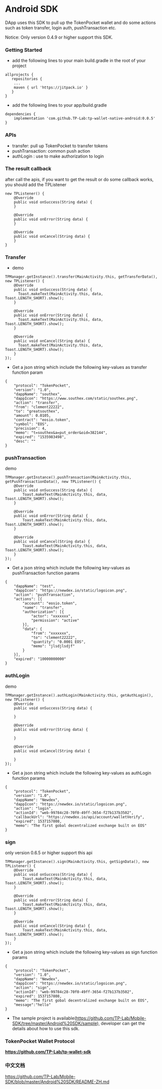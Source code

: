 # Android SDK

DApp uses this SDK  to pull up the TokenPocket wallet and do some actions such as token transfer, login auth, pushTransaction etc.

Notice: Only version 0.4.9 or higher support this SDK.

### Getting Started

- add the following lines to your main build.gradle in the root of your project

~~~
allprojects {
   repositories {
	...
	maven { url 'https://jitpack.io' }
   }
}
~~~

- add the following lines to your app/build.gradle

~~~
dependencies {
    implementation 'com.github.TP-Lab:tp-wallet-native-android:0.0.5'
}
~~~

### APIs

- transfer: pull up TokenPocket to transfer tokens
- pushTransaction: common push action
- authLogin : use to make authorization to login 

### The result callback

after call the apis, if you want to get the result or do some callback works, you should  add the TPListener

~~~
new TPListener() {
    @Override
    public void onSuccess(String data) {
    }

    @Override
    public void onError(String data) {
    }

    @Override
    public void onCancel(String data) {
    }
}
~~~

### Transfer
- demo
~~~
TPManager.getInstance().transfer(MainActivity.this, getTransferData(), new TPListener() {
    @Override
    public void onSuccess(String data) {
      Toast.makeText(MainActivity.this, data, Toast.LENGTH_SHORT).show();
    }

    @Override
    public void onError(String data) {
      Toast.makeText(MainActivity.this, data, Toast.LENGTH_SHORT).show();
    }

    @Override
    public void onCancel(String data) {
      Toast.makeText(MainActivity.this, data, Toast.LENGTH_SHORT).show();
    }
});
~~~

- Get a json string which include the following key-values as transfer function param
~~~
{
	"protocol": "TokenPocket",
	"version": "1.0",
	"dappName": "southex",
	"dappIcon": "https://www.southex.com/static/southex.png",
	"action": "transfer",
	"from": "clement22222",
	"to": "greatsouthex",
	"amount": 0.0105,
	"contract": "eosio.token",
	"symbol": "EOS",
	"precision": 4,
	"memo": "t=southex&a=put_order&oid=382144",
	"expired": "1535983498",
	"desc": ""
}
~~~

### pushTransaction
demo

~~~
TPManager.getInstance().pushTransaction(MainActivity.this, getPushTransactionData(), new TPListener() {
    @Override
    public void onSuccess(String data) {
        Toast.makeText(MainActivity.this, data, Toast.LENGTH_SHORT).show();
    }

    @Override
    public void onError(String data) {
        Toast.makeText(MainActivity.this, data, Toast.LENGTH_SHORT).show();
    }

    @Override
    public void onCancel(String data) {
        Toast.makeText(MainActivity.this, data, Toast.LENGTH_SHORT).show();
    }
});
~~~
- Get a json string which include the following key-values as pushTransaction function params

~~~
{
	"dappName": "test",
	"dappIcon": "https://newdex.io/static/logoicon.png",
	"action": "pushTransaction",
	"actions": [{
		"account": "eosio.token",
		"name": "transfer",
		"authorization": [{
			"actor": "xxxxxxx",
			"permission": "active"
		}],
		"data": {
			"from": "xxxxxxx",
			"to": "clement22222",
			"quantity": "0.0001 EOS",
			"memo": "jlsdjlsdjf"
		}
	}],
	"expired": "10000000000"
}
~~~

### authLogin
demo

~~~
TPManager.getInstance().authLogin(MainActivity.this, getAuthLogin(), new TPListener() {
    @Override
    public void onSuccess(String data) {
        
    }

    @Override
    public void onError(String data) {

    }

    @Override
    public void onCancel(String data) {

    }
});
~~~
- Get a json string which include the following key-values as authLogin function params
~~~
{
    "protocol": "TokenPocket",
    "version": "1.0",
    "dappName": "Newdex",
    "dappIcon": "https://newdex.io/static/logoicon.png",
    "action": "login",
    "actionId": "web-99784c28-70f0-49ff-3654-f27b137b3502",
    "callbackUrl": "https://newdex.io/api/account/walletVerify",
    "expired": 1537157808,
    "memo": "The first gobal decentralized exchange built on EOS"
}
~~~

### sign
only version 0.6.5 or higher support this api
~~~
TPManager.getInstance().sign(MainActivity.this, getSignData(), new TPListener() {
    @Override
    public void onSuccess(String data) {
        Toast.makeText(MainActivity.this, data, Toast.LENGTH_SHORT).show();
    }

    @Override
    public void onError(String data) {
        Toast.makeText(MainActivity.this, data, Toast.LENGTH_SHORT).show();
    }

    @Override
    public void onCancel(String data) {
        Toast.makeText(MainActivity.this, data, Toast.LENGTH_SHORT).show();
    }
});
~~~
- Get a json string which include the following key-values as sign function params
~~~
{
    "protocol": "TokenPocket",
    "version": "1.0",
    "dappName": "Newdex",
    "dappIcon": "https://newdex.io/static/logoicon.png",
    "action": "sign",
    "actionId": "web-99784c28-70f0-49ff-3654-f27b137b3502",
    "expired": 1537157808,
    "memo": "The first gobal decentralized exchange built on EOS",
    "message":"hello"
}
~~~
- The sample project is available(https://github.com/TP-Lab/Mobile-SDK/tree/master/Android%20SDK/sample), developer can get the details about how to use this sdk.

### TokenPocket Wallet Protocol
**https://github.com/TP-Lab/tp-wallet-sdk**

### 中文文档
https://github.com/TP-Lab/Mobile-SDK/blob/master/Android%20SDK/README-ZH.md
